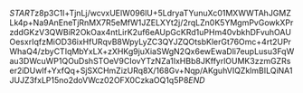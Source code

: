 $START$z8p3C1l+TjnLj/wcvxUElW096lU+5LdryaTYunuXc01MXWWTAhJGMZLk4p+Na9AnEneTjRnMX7R5eMfW1JZELXYt2j/2rqLZn0K5YMgmPvGowkXPrzddGKzV3QWBiR2OkOax4ntLirK2uf6eAUpGcKRd1uPHm40vbkhDFvuhOAUOesxrIqfzMiOD36ixHfURqvB8WpyLyZC3QYJZQOtsbKlerGt76Omc+4rt2UPrWhaQ4/zbyCTIqMbYxLX+zXHKg9juXiaSWgN2Qx6ewEwaDli7eupLusu3FqWau3DWcuWP1QOuDshSTOeV9CIovYTzNZa1IxHBb8JKffyrlOUMK3zzmGZRser2iDUwIf+YxfQq+SjSXCHmZizURq8X/168Gv+Nqp/AKguhVIQZklmBILQiNA1JUJZ3fxLP15no2doVWcz02OFX0CzkaOQ1q5P8$END$